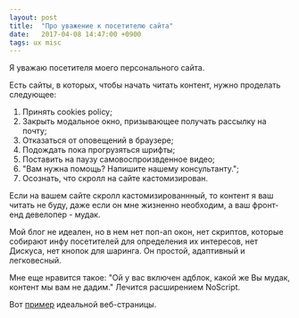 ```yaml
---
layout: post
title:  "Про уважение к посетителю сайта"
date:   2017-04-08 14:47:00 +0900
tags: ux misc
---
```


Я уважаю посетителя моего персонального сайта.

Есть сайты, в которых, чтобы начать читать контент, нужно проделать следующее:

1. Принять cookies policy;
2. Закрыть модальное окно, призывающее получать рассылку на почту;
3. Отказаться от оповещений в браузере;
4. Подождать пока прогрузяться шрифты;
5. Поставить на паузу самовоспроизвденное видео;
6. "Вам нужна помощь? Напишите нашему консультанту.";
7. Осознать, что скролл на сайте кастомизирован.

Если на вашем сайте скролл кастомизированнный, то контент я ваш читать не буду, даже если он мне жизненно необходим, а ваш фронт-енд девелопер - мудак.

Мой блог не идеален, но в нем нет поп-ап окон, нет скриптов, которые собирают инфу посетителей для определения их интересов, нет Дискуса, нет кнопок для шаринга. Он простой, адаптивный и легковесный.

Мне еще нравится такое: "Ой у вас включен адблок, какой же Вы мудак, контент мы вам не дадим." Лечится расширением NoScript.

Вот [пример](https://varvy.com/pagespeed/wicked-fast.html) идеальной веб-страницы.
